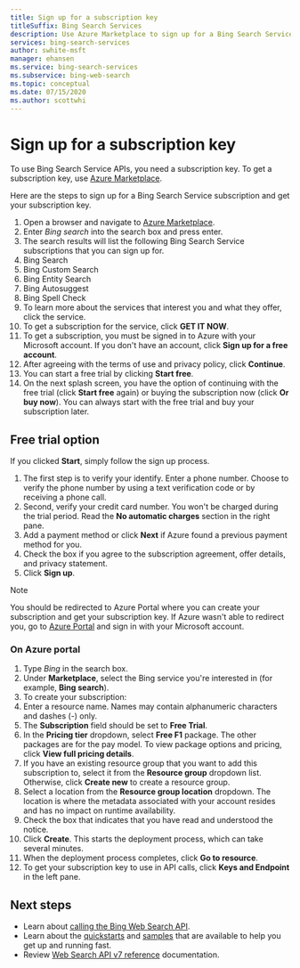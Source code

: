 ```yaml
---
title: Sign up for a subscription key
titleSuffix: Bing Search Services
description: Use Azure Marketplace to sign up for a Bing Search Service subscription and get your subscription key.
services: bing-search-services
author: swhite-msft
manager: ehansen
ms.service: bing-search-services
ms.subservice: bing-web-search
ms.topic: conceptual
ms.date: 07/15/2020
ms.author: scottwhi
---
```


# Sign up for a subscription key

To use Bing Search Service APIs, you need a subscription key. To get a subscription key, use <a href="https://azuremarketplace.microsoft.com/en-us/marketplace/" target="_blank">Azure Marketplace</a>.

Here are the steps to sign up for a Bing Search Service subscription and get your subscription key.

1. Open a browser and navigate to <a href="https://azuremarketplace.microsoft.com/en-us/marketplace/" target="_blank">Azure Marketplace</a>.
1. Enter *Bing search* into the search box and press enter.
1. The search results will list the following Bing Search Service subscriptions that you can sign up for.  
  1. Bing Search
  1. Bing Custom Search
  1. Bing Entity Search
  1. Bing Autosuggest
  1. Bing Spell Check
1. To learn more about the services that interest you and what they offer, click the service.
1. To get a subscription for the service, click **GET IT NOW**.  
  1. To get a subscription, you must be signed in to Azure with your Microsoft account. If you don't have an account, click **Sign up for a free account**.
1. After agreeing with the terms of use and privacy policy, click **Continue**.
1. You can start a free trial by clicking **Start free**.
1. On the next splash screen, you have the option of continuing with the free trial (click **Start free** again) or buying the subscription now (click **Or buy now**). You can always start with the free trial and buy your subscription later.

## Free trial option

If you clicked **Start**, simply follow the sign up process.

1. The first step is to verify your identify. Enter a phone number. Choose to verify the phone number by using a text verification code or by receiving a phone call.
1. Second, verify your credit card number. You won't be charged during the trial period. Read the **No automatic charges** section in the right pane.  
  1. Add a payment method or click **Next** if Azure found a previous payment method for you.
1. Check the box if you agree to the subscription agreement, offer details, and privacy statement.
1. Click **Sign up**.

> [!NOTE]
> You should be redirected to Azure Portal where you can create your subscription and get your subscription key. If Azure wasn't able to redirect you, go to <a href="https://portal.azure.com" target="_blank">Azure Portal</a> and sign in with your Microsoft account.

### On Azure portal

1. Type *Bing* in the search box.
1. Under **Marketplace**, select the Bing service you're interested in (for example, **Bing search**).
1. To create your subscription:
  1. Enter a resource name. Names may contain alphanumeric characters and dashes (-) only. 
  1. The **Subscription** field should be set to **Free Trial**.
  1. In the **Pricing tier** dropdown, select **Free F1** package. The other packages are for the pay model. To view package options and pricing, click **View full pricing details**.
  1. If you have an existing resource group that you want to add this subscription to, select it from the **Resource group** dropdown list. Otherwise, click **Create new** to create a resource group.
  1. Select a location from the **Resource group location** dropdown. The location is where the metadata associated with your account resides and has no impact on runtime availability.
  1. Check the box that indicates that you have read and understood the notice.
  1. Click **Create**. This starts the deployment process, which can take several minutes.
  1. When the deployment process completes, click **Go to resource**.
  1. To get your subscription key to use in API calls, click **Keys and Endpoint** in the left pane.


## Next steps

- Learn about [calling the Bing Web Search API](search-the-web.md).
- Learn about the [quickstarts](quickstarts/quickstarts.md) and [samples](samples.md) that are available to help you get up and running fast.
- Review [Web Search API v7 reference](reference/endpoints.md) documentation.  

